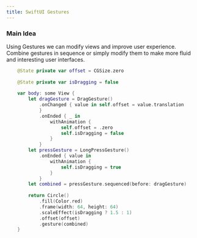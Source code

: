 ```yaml
---
title: SwiftUI Gestures
---
```


### Main Idea

Using Gestures we can modify views and improve user experience. Combine gestures in sequence or simply modify them to make more fluid and interesting user interfaces.

```swift
    @State private var offset = CGSize.zero
    
    @State private var isDragging = false
    
    var body: some View {
        let dragGesture = DragGesture()
            .onChanged { value in self.offset = value.translation
            }
            .onEnded { _ in
                withAnimation {
                    self.offset = .zero
                    self.isDragging = false
                }
            }
        let pressGesture = LongPressGesture()
            .onEnded { value in
                withAnimation {
                    self.isDragging = true
                }
            }
        let combined = pressGesture.sequenced(before: dragGesture)
        
        return Circle()
            .fill(Color.red)
            .frame(width: 64, height: 64)
            .scaleEffect(isDragging ? 1.5 : 1)
            .offset(offset)
            .gesture(combined)
    }
```

